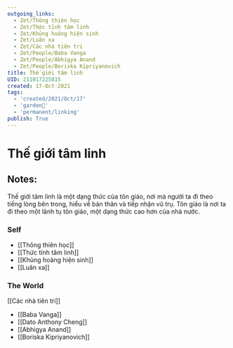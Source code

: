 ```yaml
---
outgoing_links:
  - Zet/Thông thiên học
  - Zet/Thức tỉnh tâm linh
  - Zet/Khủng hoảng hiện sinh
  - Zet/Luân xa
  - Zet/Các nhà tiên tri
  - Zet/People/Baba Vanga
  - Zet/People/Abhigya Anand
  - Zet/People/Boriska Kipriyanovich
title: Thế giới tâm linh
UID: 211017225815
created: 17-Oct-2021
tags:
  - 'created/2021/Oct/17'
  - 'garden🏡'
  - 'permanent/linking'
publish: True
---
```

# Thế giới tâm linh

## Notes:
Thế giới tâm linh là một dạng thức của tôn giáo, nơi mà người ta đi theo tiếng lòng bên trong, hiểu về bản thân và tiếp nhận vũ trụ. Tôn giáo là nơi ta đi theo một lãnh tụ tôn giáo, một dạng thức cao hơn của nhà nước.

### Self

- [[Thông thiên học]]
- [[Thức tỉnh tâm linh]]
- [[Khủng hoảng hiện sinh]]
- [[Luân xa]]

### The World

[[Các nhà tiên tri]]
- [[Baba Vanga]]
- [[Dato Anthony Cheng]]
- [[Abhigya Anand]]
- [[Boriska Kipriyanovich]]


